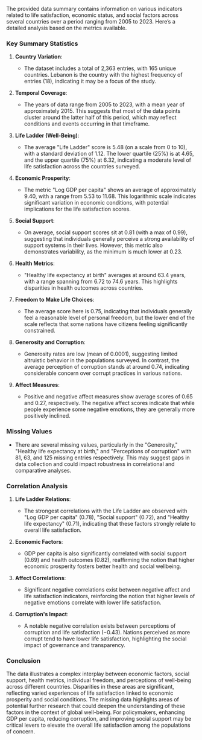 The provided data summary contains information on various indicators related to life satisfaction, economic status, and social factors across several countries over a period ranging from 2005 to 2023. Here’s a detailed analysis based on the metrics available.

### Key Summary Statistics

1. **Country Variation**:
   - The dataset includes a total of 2,363 entries, with 165 unique countries. Lebanon is the country with the highest frequency of entries (18), indicating it may be a focus of the study.

2. **Temporal Coverage**:
   - The years of data range from 2005 to 2023, with a mean year of approximately 2015. This suggests that most of the data points cluster around the latter half of this period, which may reflect conditions and events occurring in that timeframe.

3. **Life Ladder (Well-Being)**:
   - The average "Life Ladder" score is 5.48 (on a scale from 0 to 10), with a standard deviation of 1.12. The lower quartile (25%) is at 4.65, and the upper quartile (75%) at 6.32, indicating a moderate level of life satisfaction across the countries surveyed.

4. **Economic Prosperity**:
   - The metric "Log GDP per capita" shows an average of approximately 9.40, with a range from 5.53 to 11.68. This logarithmic scale indicates significant variation in economic conditions, with potential implications for the life satisfaction scores.

5. **Social Support**:
   - On average, social support scores sit at 0.81 (with a max of 0.99), suggesting that individuals generally perceive a strong availability of support systems in their lives. However, this metric also demonstrates variability, as the minimum is much lower at 0.23.

6. **Health Metrics**:
   - "Healthy life expectancy at birth" averages at around 63.4 years, with a range spanning from 6.72 to 74.6 years. This highlights disparities in health outcomes across countries.

7. **Freedom to Make Life Choices**:
   - The average score here is 0.75, indicating that individuals generally feel a reasonable level of personal freedom, but the lower end of the scale reflects that some nations have citizens feeling significantly constrained.

8. **Generosity and Corruption**:
   - Generosity rates are low (mean of 0.0001), suggesting limited altruistic behavior in the populations surveyed. In contrast, the average perception of corruption stands at around 0.74, indicating considerable concern over corrupt practices in various nations.

9. **Affect Measures**:
   - Positive and negative affect measures show average scores of 0.65 and 0.27, respectively. The negative affect scores indicate that while people experience some negative emotions, they are generally more positively inclined.

### Missing Values

- There are several missing values, particularly in the "Generosity," "Healthy life expectancy at birth," and "Perceptions of corruption" with 81, 63, and 125 missing entries respectively. This may suggest gaps in data collection and could impact robustness in correlational and comparative analyses.

### Correlation Analysis

1. **Life Ladder Relations**:
   - The strongest correlations with the Life Ladder are observed with "Log GDP per capita" (0.78), "Social support" (0.72), and "Healthy life expectancy" (0.71), indicating that these factors strongly relate to overall life satisfaction.

2. **Economic Factors**:
   - GDP per capita is also significantly correlated with social support (0.69) and health outcomes (0.82), reaffirming the notion that higher economic prosperity fosters better health and social wellbeing.

3. **Affect Correlations**:
   - Significant negative correlations exist between negative affect and life satisfaction indicators, reinforcing the notion that higher levels of negative emotions correlate with lower life satisfaction.

4. **Corruption's Impact**:
   - A notable negative correlation exists between perceptions of corruption and life satisfaction (−0.43). Nations perceived as more corrupt tend to have lower life satisfaction, highlighting the social impact of governance and transparency.

### Conclusion

The data illustrates a complex interplay between economic factors, social support, health metrics, individual freedom, and perceptions of well-being across different countries. Disparities in these areas are significant, reflecting varied experiences of life satisfaction linked to economic prosperity and social conditions. The missing data highlights areas of potential further research that could deepen the understanding of these factors in the context of global well-being. For policymakers, enhancing GDP per capita, reducing corruption, and improving social support may be critical levers to elevate the overall life satisfaction among the populations of concern.